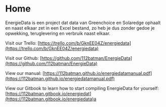 # Home

EnergieData is een project dat data van Greenchoice en Solaredge ophaalt en naast elkaar zet in een Excel bestand, zo heb je dus zonder gedoe je opwekking, teruglevering en verbruik naast elkaar.



Visit our Trello: [https://trello.com/b/GknEE04Z/energiedata](https://trello.com/b/GknEE04Z/energiedata)

Visit our Github: [https://github.com/112batman/EnergieData](https://github.com/112batman/EnergieData)

View our manual: [https://112batman.github.io/energiedatamanual.pdf](https://112batman.github.io/energiedatamanual.pdf)

View our Gitbook to learn how to start compiling EnergieData for yourself: [https://112batman.gitbook.io/energiedat](https://112batman.gitbook.io/energiedata)a

